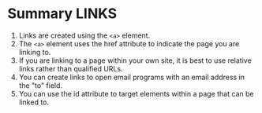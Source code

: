 # Summary LINKS

1. Links are created using the `<a>` element.
2. The `<a>` element uses the href attribute to indicate the page you are linking to.
3. If you are linking to a page within your own site, it is best to use relative links rather than qualified URLs.
4. You can create links to open email programs with an email address in the "to" field.
5. You can use the id attribute to target elements within a page that can be linked to.
